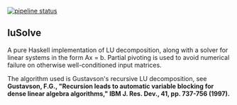 [![pipeline status](https://gitlab.18clay.com/software/luSolve/badges/streamlined/pipeline.svg)](https://gitlab.18clay.com/software/luSolve/commits/streamlined)

luSolve
-------

A pure Haskell implementation of LU decomposition, along with a solver
for linear systems in the form Ax = b.  Partial pivoting is used to
avoid numerical failure on otherwise well-conditioned input matrices.

The algorithm used is Gustavson's recursive LU decomposition, see
**Gustavson, F.G., "Recursion leads to automatic variable blocking for
dense linear algebra algorithms," IBM J. Res. Dev., 41, pp. 737-756 (1997).**
